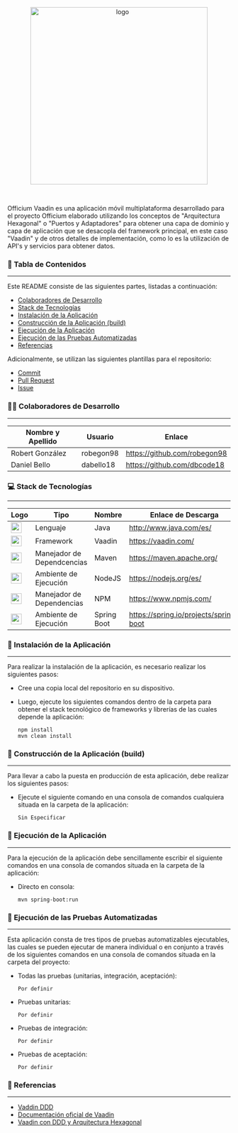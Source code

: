 <p align="center">
  <img src="https://i.imgur.com/bHw6nAC.png" alt="logo" width="400">
</p>
<br>

Officium Vaadin es una aplicación móvil multiplataforma  desarrollado para el proyecto Officium elaborado utilizando
los conceptos de "Arquitectura Hexagonal" o "Puertos y Adaptadores" para obtener una capa de dominio y capa de aplicación
que se desacopla del framework principal, en este caso "Vaadin" y de otros detalles de implementación, como lo es la 
utilización de API's y servicios para obtener datos.

### :page_facing_up: Tabla de Contenidos

---

Este README consiste de las siguientes partes, listadas a continuación:

- [Colaboradores de Desarrollo](#man_technologist-colaboradores-de-desarrollo)
- [Stack de Tecnologías](#computer-stack-de-tecnologías)
- [Instalación de la Aplicación](#wrench-instalación-de-la-aplicación)
- [Construcción de la Aplicación (build)](#hammer-construcción-de-la-aplicación-build)
- [Ejecución de la Aplicación](#electric_plug-ejecución-de-la-aplicación)
- [Ejecución de las Pruebas Automatizadas](#test_tube-ejecución-de-las-pruebas-automatizadas)
- [Referencias](#mag_right-referencias)

Adicionalmente, se utilizan las siguientes plantillas para el repositorio:

- [Commit](https://github.com/OrangeSoft-Team/readme-guide/blob/main/Commit.md)
- [Pull Request](https://github.com/OrangeSoft-Team/readme-guide/blob/main/Pull_Request.md)
- [Issue](https://github.com/OrangeSoft-Team/readme-guide/blob/main/Issue.md)

### :man_technologist: Colaboradores de Desarrollo

---

| Nombre y Apellido    | Usuario    | Enlace                        |
| -------------------- | ---------- | ----------------------------- |
| Robert González      | robegon98  | https://github.com/robegon98  |
| Daniel Bello         | dabello18  | https://github.com/dbcode18   |

### :computer: Stack de Tecnologías

---

| Logo                                                                                                                                        | Tipo                       | Nombre         | Enlace de Descarga                       | Versión |
| ------------------------------------------------------------------------------------------------------------------------------------------- | -------------------------- | -------------- | ---------------------------------------- | -------- |
| <img src="http://www.manualweb.net/img/logos/java.png" width="24">                                                                          | Lenguaje                   | Java           | http://www.java.com/es/                  | 8.0.0    |
| <img src="https://avatars.githubusercontent.com/u/1171922?s=280&v=4" width="24">                                                            | Framework                  | Vaadin         | https://vaadin.com/                      | 14.6.3   |
| <img src="https://pbs.twimg.com/media/EtyhThfXYAMy6GQ.jpg" width="24">                                                                      | Manejador de Dependcencias | Maven          | https://maven.apache.org/                | 3.6.3    |
| <img src="https://nodejs.org/static/images/logo.svg" width="24">                                                                            | Ambiente de Ejecución      | NodeJS         | https://nodejs.org/es/                   | 14.17.1  |
| <img src="https://upload.wikimedia.org/wikipedia/commons/thumb/d/db/Npm-logo.svg/1200px-Npm-logo.svg.png" width="24">                       | Manejador de Dependencias  | NPM            | https://www.npmjs.com/                   | 6.4.1    | 
| <img src="https://spring.io/images/spring-logo-9146a4d3298760c2e7e49595184e1975.svg" width="24">                                            | Ambiente de Ejecución      | Spring Boot    | https://spring.io/projects/spring-boot   | 2.4.5    |

### :wrench: Instalación de la Aplicación

---

Para realizar la instalación de la aplicación, es necesario realizar los siguientes pasos:

- Cree una copia local del repositorio en su dispositivo.

- Luego, ejecute los siguientes comandos dentro de la carpeta para obtener el stack tecnológico de frameworks y librerías de las cuales depende la aplicación:

  `npm install`
  <br>
  `mvn clean install`

### :hammer: Construcción de la Aplicación (build)

---

Para llevar a cabo la puesta en producción de esta aplicación, debe realizar los siguientes pasos:

- Ejecute el siguiente comando en una consola de comandos cualquiera situada en la carpeta de la aplicación:

  `Sin Especificar`

### :electric_plug: Ejecución de la Aplicación

---

Para la ejecución de la aplicación debe sencillamente escribir el siguiente comandos en una consola de comandos situada en la carpeta de la aplicación:

- Directo en consola:

  `mvn spring-boot:run`


### :test_tube: Ejecución de las Pruebas Automatizadas

---

Esta aplicación consta de tres tipos de pruebas automatizables ejecutables, las cuales se pueden ejecutar de manera individual o en conjunto a través de los siguientes comandos en una consola de comandos situada en la carpeta del proyecto:

- Todas las pruebas (unitarias, integración, aceptación):

  `Por definir`

- Pruebas unitarias:

  `Por definir`

- Pruebas de integración:

  `Por definir`

- Pruebas de aceptación:

  `Por definir`

### :mag_right: Referencias

---

- [Vaddin DDD](https://vaadin.com/learn/tutorials/ddd)
- [Documentación oficial de Vaadin](https://vaadin.com/docs/v14/)
- [Vaadin con DDD y Arquitectura Hexagonal](https://vaadin.com/learn/tutorials/ddd/ddd_and_hexagonal)


